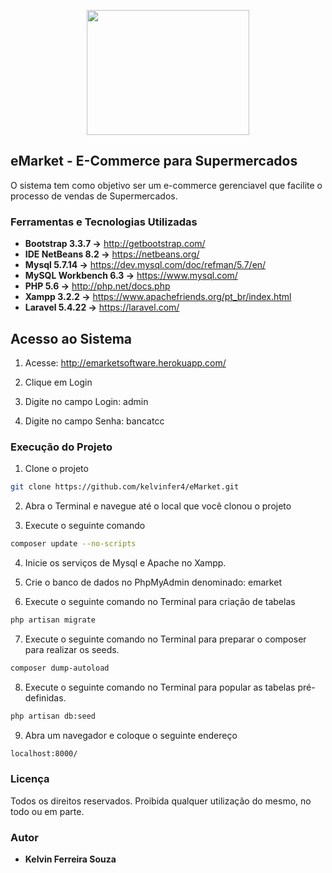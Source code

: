 <p align="center">
<a href="https://www.emarketsoftware.com.br"><img src="http://oi65.tinypic.com/2q99ua8.jpg" width="260" height="200;"></p></a>

## eMarket - E-Commerce para Supermercados

O sistema tem como objetivo ser um e-commerce gerenciavel que facilite o processo de vendas de Supermercados.

### Ferramentas e Tecnologias Utilizadas

* **Bootstrap 3.3.7 ->**       http://getbootstrap.com/
* **IDE NetBeans 8.2 ->**      https://netbeans.org/
* **Mysql 5.7.14 ->**          https://dev.mysql.com/doc/refman/5.7/en/
* **MySQL Workbench 6.3 ->**   https://www.mysql.com/
* **PHP 5.6 ->**               http://php.net/docs.php
* **Xampp 3.2.2 ->**      	   https://www.apachefriends.org/pt_br/index.html
* **Laravel 5.4.22 ->**		   https://laravel.com/

## Acesso ao Sistema

1. Acesse: http://emarketsoftware.herokuapp.com/

2. Clique em Login

3. Digite no campo Login: admin

4. Digite no campo Senha: bancatcc

### Execução do Projeto

1. Clone o projeto 

```sh
git clone https://github.com/kelvinfer4/eMarket.git
```

2. Abra o Terminal e navegue até o local que você clonou o projeto

3. Execute o seguinte comando

```sh
composer update --no-scripts 
```

4. Inicie os serviços de Mysql e Apache no Xampp.

5. Crie o banco de dados no PhpMyAdmin denominado: emarket

6. Execute o seguinte comando no Terminal para criação de tabelas

```sh
php artisan migrate
```

7. Execute o seguinte comando no Terminal para preparar o composer para realizar os seeds.

```sh
composer dump-autoload
```

8. Execute o seguinte comando no Terminal para popular as tabelas pré-definidas.

```sh
php artisan db:seed
```

9. Abra um navegador e coloque o seguinte endereço

```sh
localhost:8000/
```

### Licença

Todos os direitos reservados. Proibida qualquer utilização do mesmo, no todo ou em parte.

### Autor

* **Kelvin Ferreira Souza**